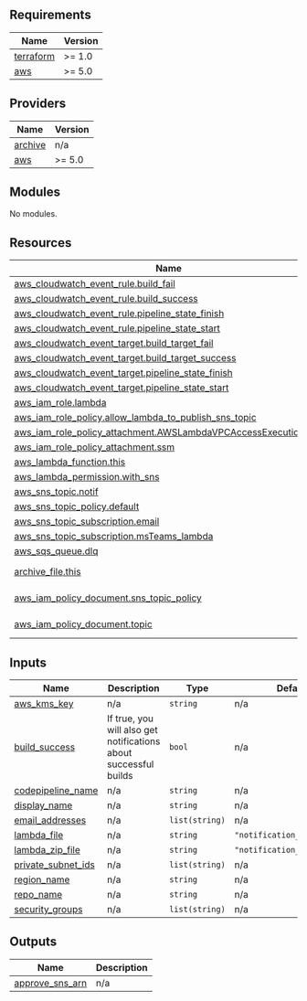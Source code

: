 ## Requirements

| Name | Version |
|------|---------|
| <a name="requirement_terraform"></a> [terraform](#requirement\_terraform) | >= 1.0 |
| <a name="requirement_aws"></a> [aws](#requirement\_aws) | >= 5.0 |

## Providers

| Name | Version |
|------|---------|
| <a name="provider_archive"></a> [archive](#provider\_archive) | n/a |
| <a name="provider_aws"></a> [aws](#provider\_aws) | >= 5.0 |

## Modules

No modules.

## Resources

| Name | Type |
|------|------|
| [aws_cloudwatch_event_rule.build_fail](https://registry.terraform.io/providers/hashicorp/aws/latest/docs/resources/cloudwatch_event_rule) | resource |
| [aws_cloudwatch_event_rule.build_success](https://registry.terraform.io/providers/hashicorp/aws/latest/docs/resources/cloudwatch_event_rule) | resource |
| [aws_cloudwatch_event_rule.pipeline_state_finish](https://registry.terraform.io/providers/hashicorp/aws/latest/docs/resources/cloudwatch_event_rule) | resource |
| [aws_cloudwatch_event_rule.pipeline_state_start](https://registry.terraform.io/providers/hashicorp/aws/latest/docs/resources/cloudwatch_event_rule) | resource |
| [aws_cloudwatch_event_target.build_target_fail](https://registry.terraform.io/providers/hashicorp/aws/latest/docs/resources/cloudwatch_event_target) | resource |
| [aws_cloudwatch_event_target.build_target_success](https://registry.terraform.io/providers/hashicorp/aws/latest/docs/resources/cloudwatch_event_target) | resource |
| [aws_cloudwatch_event_target.pipeline_state_finish](https://registry.terraform.io/providers/hashicorp/aws/latest/docs/resources/cloudwatch_event_target) | resource |
| [aws_cloudwatch_event_target.pipeline_state_start](https://registry.terraform.io/providers/hashicorp/aws/latest/docs/resources/cloudwatch_event_target) | resource |
| [aws_iam_role.lambda](https://registry.terraform.io/providers/hashicorp/aws/latest/docs/resources/iam_role) | resource |
| [aws_iam_role_policy.allow_lambda_to_publish_sns_topic](https://registry.terraform.io/providers/hashicorp/aws/latest/docs/resources/iam_role_policy) | resource |
| [aws_iam_role_policy_attachment.AWSLambdaVPCAccessExecutionRole](https://registry.terraform.io/providers/hashicorp/aws/latest/docs/resources/iam_role_policy_attachment) | resource |
| [aws_iam_role_policy_attachment.ssm](https://registry.terraform.io/providers/hashicorp/aws/latest/docs/resources/iam_role_policy_attachment) | resource |
| [aws_lambda_function.this](https://registry.terraform.io/providers/hashicorp/aws/latest/docs/resources/lambda_function) | resource |
| [aws_lambda_permission.with_sns](https://registry.terraform.io/providers/hashicorp/aws/latest/docs/resources/lambda_permission) | resource |
| [aws_sns_topic.notif](https://registry.terraform.io/providers/hashicorp/aws/latest/docs/resources/sns_topic) | resource |
| [aws_sns_topic_policy.default](https://registry.terraform.io/providers/hashicorp/aws/latest/docs/resources/sns_topic_policy) | resource |
| [aws_sns_topic_subscription.email](https://registry.terraform.io/providers/hashicorp/aws/latest/docs/resources/sns_topic_subscription) | resource |
| [aws_sns_topic_subscription.msTeams_lambda](https://registry.terraform.io/providers/hashicorp/aws/latest/docs/resources/sns_topic_subscription) | resource |
| [aws_sqs_queue.dlq](https://registry.terraform.io/providers/hashicorp/aws/latest/docs/resources/sqs_queue) | resource |
| [archive_file.this](https://registry.terraform.io/providers/hashicorp/archive/latest/docs/data-sources/file) | data source |
| [aws_iam_policy_document.sns_topic_policy](https://registry.terraform.io/providers/hashicorp/aws/latest/docs/data-sources/iam_policy_document) | data source |
| [aws_iam_policy_document.topic](https://registry.terraform.io/providers/hashicorp/aws/latest/docs/data-sources/iam_policy_document) | data source |

## Inputs

| Name | Description | Type | Default | Required |
|------|-------------|------|---------|:--------:|
| <a name="input_aws_kms_key"></a> [aws\_kms\_key](#input\_aws\_kms\_key) | n/a | `string` | n/a | yes |
| <a name="input_build_success"></a> [build\_success](#input\_build\_success) | If true, you will also get notifications about successful builds | `bool` | n/a | yes |
| <a name="input_codepipeline_name"></a> [codepipeline\_name](#input\_codepipeline\_name) | n/a | `string` | n/a | yes |
| <a name="input_display_name"></a> [display\_name](#input\_display\_name) | n/a | `string` | n/a | yes |
| <a name="input_email_addresses"></a> [email\_addresses](#input\_email\_addresses) | n/a | `list(string)` | n/a | yes |
| <a name="input_lambda_file"></a> [lambda\_file](#input\_lambda\_file) | n/a | `string` | `"notification_lambda.py"` | no |
| <a name="input_lambda_zip_file"></a> [lambda\_zip\_file](#input\_lambda\_zip\_file) | n/a | `string` | `"notification_lambda.zip"` | no |
| <a name="input_private_subnet_ids"></a> [private\_subnet\_ids](#input\_private\_subnet\_ids) | n/a | `list(string)` | n/a | yes |
| <a name="input_region_name"></a> [region\_name](#input\_region\_name) | n/a | `string` | n/a | yes |
| <a name="input_repo_name"></a> [repo\_name](#input\_repo\_name) | n/a | `string` | n/a | yes |
| <a name="input_security_groups"></a> [security\_groups](#input\_security\_groups) | n/a | `list(string)` | n/a | yes |

## Outputs

| Name | Description |
|------|-------------|
| <a name="output_approve_sns_arn"></a> [approve\_sns\_arn](#output\_approve\_sns\_arn) | n/a |
